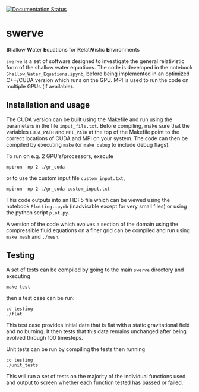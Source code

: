 [![Documentation Status](https://readthedocs.org/projects/swerve/badge/?version=lm)](http://swerve.readthedocs.io/en/lm/?badge=lm)

# swerve
**S**hallow **W**ater **E**quations for **R**elati**V**istic **E**nvironments

`swerve` is a set of software designed to investigate the general relativistic form of the shallow water equations. The code is developed in the notebook `Shallow_Water_Equations.ipynb`, before being implemented in an optimized C++/CUDA version which runs on the GPU. MPI is used to run the code on multiple GPUs (if available).

## Installation and usage

The CUDA version can be built using the Makefile and run using the parameters in the file `input_file.txt`. Before compiling, make sure that the variables `CUDA_PATH` and `MPI_PATH` at the top of the Makefile point to the correct locations of CUDA and MPI on your system. The code can then be compiled by executing `make` (or `make debug` to include debug flags).

To run on e.g. 2 GPU's/processors, execute

    mpirun -np 2 ./gr_cuda

or to use the custom input file `custom_input.txt`,

    mpirun -np 2 ./gr_cuda custom_input.txt

This code outputs into an HDF5 file which can be viewed using the notebook `Plotting.ipynb` (inadvisable except for very small files) or using the python script `plot.py`.

A version of the code which evolves a section of the domain using the compressible fluid equations on a finer grid can be compiled and run using `make mesh` and `./mesh`.

## Testing

A set of tests can be compiled by going to the main `swerve` directory and executing

    make test

then a test case can be run:

    cd testing
    ./flat

This test case provides initial data that is flat with a static gravitational field and no burning. It then tests that this data remains unchanged after being evolved through 100 timesteps.

Unit tests can be run by compiling the tests then running

    cd testing
    ./unit_tests

This will run a set of tests on the majority of the individual functions used and output to screen whether each function tested has passed or failed.
